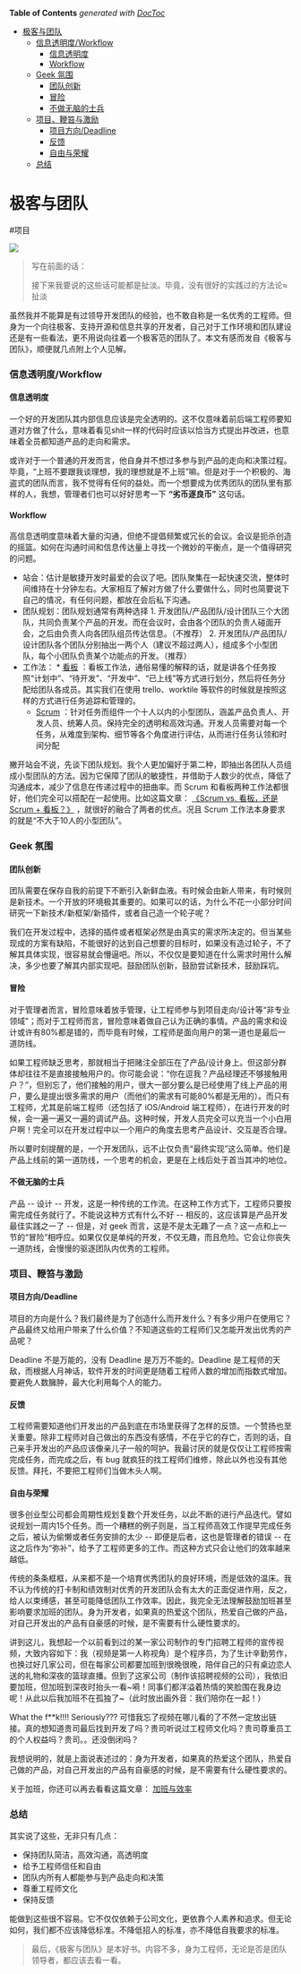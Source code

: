 <!-- START doctoc generated TOC please keep comment here to allow auto update -->
<!-- DON'T EDIT THIS SECTION, INSTEAD RE-RUN doctoc TO UPDATE -->
**Table of Contents**  *generated with [DocToc](https://github.com/thlorenz/doctoc)*

- [极客与团队](#%E6%9E%81%E5%AE%A2%E4%B8%8E%E5%9B%A2%E9%98%9F)
    - [信息透明度/Workflow](#%E4%BF%A1%E6%81%AF%E9%80%8F%E6%98%8E%E5%BA%A6workflow)
      - [信息透明度](#%E4%BF%A1%E6%81%AF%E9%80%8F%E6%98%8E%E5%BA%A6)
      - [Workflow](#workflow)
    - [Geek 氛围](#geek-%E6%B0%9B%E5%9B%B4)
      - [团队创新](#%E5%9B%A2%E9%98%9F%E5%88%9B%E6%96%B0)
      - [冒险](#%E5%86%92%E9%99%A9)
      - [不做无脑的士兵](#%E4%B8%8D%E5%81%9A%E6%97%A0%E8%84%91%E7%9A%84%E5%A3%AB%E5%85%B5)
    - [项目、鞭笞与激励](#%E9%A1%B9%E7%9B%AE%E9%9E%AD%E7%AC%9E%E4%B8%8E%E6%BF%80%E5%8A%B1)
      - [项目方向/Deadline](#%E9%A1%B9%E7%9B%AE%E6%96%B9%E5%90%91deadline)
      - [反馈](#%E5%8F%8D%E9%A6%88)
      - [自由与荣耀](#%E8%87%AA%E7%94%B1%E4%B8%8E%E8%8D%A3%E8%80%80)
    - [总结](#%E6%80%BB%E7%BB%93)

<!-- END doctoc generated TOC please keep comment here to allow auto update -->

# 极客与团队
#项目


![](%E6%9E%81%E5%AE%A2%E4%B8%8E%E5%9B%A2%E9%98%9F/s26354473.jpg)

> 写在前面的话：  
>   
> 接下来我要说的这些话可能都是扯淡。毕竟，没有很好的实践过的方法论≈扯淡  

虽然我并不能算是有过领导开发团队的经验，也不敢自称是一名优秀的工程师。但身为一个向往极客、支持开源和信息共享的开发者，自己对于工作环境和团队建设还是有一些看法，更不用说向往着一个极客范的团队了。本文有感而发自《极客与团队》，顺便就几点附上个人见解。

### 信息透明度/Workflow

#### 信息透明度

一个好的开发团队其内部信息应该是完全透明的。这不仅意味着前后端工程师要知道对方做了什么，意味着看见shit一样的代码时应该以恰当方式提出并改进，也意味着全员都知道产品的走向和需求。

或许对于一个普通的开发而言，他自身并不想过多参与到产品的走向和决策过程。毕竟，“上班不要跟我谈理想，我的理想就是不上班”嘛。但是对于一个积极的、海盗式的团队而言，我不觉得有任何的益处。而一个想要成为优秀团队的团队里有那样的人，我想，管理者们也可以好好思考一下 **“劣币逐良币”** 这句话。

#### Workflow

高信息透明度意味着大量的沟通，但绝不提倡频繁或冗长的会议。会议是扼杀创造的摇篮。如何在沟通时间和信息传达量上寻找一个微妙的平衡点，是一个值得研究的问题。

* 站会：估计是敏捷开发时最爱的会议了吧。团队聚集在一起快速交流，整体时间维持在十分钟左右。大家相互了解对方做了什么要做什么，同时也简要说下自己的情况，有任何问题，都放在会后私下沟通。
* 团队规划：团队规划通常有两种选择
		1. 开发团队/产品团队/设计团队三个大团队，共同负责某个产品的开发。而在会议时，会由各个团队的负责人碰面开会，之后由负责人向各团队组员传达信息。（不推荐）
		2. 开发团队/产品团队/设计团队各个团队分别抽出一两个人（建议不超过两人），组成多个小型团队，每个小团队负责某个功能点的开发。（推荐）
* 工作法：
		* [看板](https://zh.wikipedia.org/wiki/看板管理) ：看板工作法，通俗易懂的解释的话，就是讲各个任务按照“计划中”、“待开发”、“开发中”、“已上线”等方式进行划分，然后将任务分配给团队各成员。其实我们在使用 trello、worktile 等软件的时候就是按照这样的方式进行任务追踪和管理的。
	* [Scrum](http://blog.devtang.com/2014/09/13/scrum-introduction/) ：针对任务而组件一个十人以内的小型团队，涵盖产品负责人、开发人员、统筹人员。保持完全的透明和高效沟通。开发人员需要对每一个任务，从难度到架构、细节等各个角度进行评估，从而进行任务认领和时间分配

撇开站会不说，先谈下团队规划。我个人更加偏好于第二种，即抽出各团队人员组成小型团队的方法。因为它保障了团队的敏捷性，并借助于人数少的优点，降低了沟通成本，减少了信息在传递过程中的扭曲率。而 Scrum 和看板两种工作法都很好，他们完全可以搭配在一起使用。比如这篇文章： [《Scrum vs. 看板，还是Scrum + 看板？》](http://www.jianshu.com/p/e44b1038c9cf) ，就很好的融合了两者的优点。况且 Scrum 工作法本身要求的就是“不大于10人的小型团队”。

### Geek 氛围

#### 团队创新

团队需要在保存自我的前提下不断引入新鲜血液。有时候会由新人带来，有时候则是新技术。一个开放的环境极其重要的。如果可以的话，为什么不花一小部分时间研究一下新技术/新框架/新插件，或者自己造一个轮子呢？

我们在开发过程中，选择的插件或者框架必然是由真实的需求所决定的。但当某些现成的方案有缺陷，不能很好的达到自己想要的目标时，如果没有造过轮子，不了解其具体实现，很容易就会懵逼吧。所以，不仅仅是要知道在什么需求时用什么解决，多少也要了解其内部实现吧。鼓励团队创新，鼓励尝试新技术，鼓励踩坑。

#### 冒险

对于管理者而言，冒险意味着放手管理，让工程师参与到项目走向/设计等“非专业领域”；而对于工程师而言，冒险意味着做自己认为正确的事情。产品的需求和设计或许有80%都是错的，而毕竟有时候，工程师是面向用户的第一道也是最后一道防线。

如果工程师缺乏思考，那就相当于把赌注全部压在了产品/设计身上。但这部分群体却往往不是直接接触用户的。你可能会说：“你在逗我？产品经理还不够接触用户？”，但别忘了，他们接触的用户，很大一部分要么是已经使用了线上产品的用户，要么是提出很多需求的用户（而他们的需求有可能80%都是无用的）。而只有工程师，尤其是前端工程师（还包括了 iOS/Android 端工程师），在进行开发的时候，会一遍一遍又一遍的调试产品。这种时候，开发人员完全可以充当一个小白用户啊！完全可以在开发过程中以一个用户的角度去思考产品设计、交互是否合理。

所以要时刻提醒的是，一个开发团队，远不止仅负责“最终实现”这么简单。他们是产品上线前的第一道防线，一个思考的机会，更是在上线后处于首当其冲的地位。

#### 不做无脑的士兵

产品 -- 设计 -- 开发，这是一种传统的工作流。在这种工作方式下，工程师只要按需完成任务就行了。不能说这种方式有什么不好 -- 相反的，这应该算是产品开发最佳实践之一了 -- 但是，对 geek 而言，这是不是太无趣了一点？这一点和上一节的“冒险”相呼应。如果仅仅是单纯的开发，不仅无趣，而且危险。它会让你丧失一道防线，会慢慢的驱逐团队内优秀的工程师。

### 项目、鞭笞与激励

#### 项目方向/Deadline

项目的方向是什么？我们最终是为了创造什么而开发什么？有多少用户在使用它？产品最终又给用户带来了什么价值？不知道这些的工程师们又怎能开发出优秀的产品呢？

Deadline 不是万能的，没有 Deadline 是万万不能的。Deadline 是工程师的天敌，而根据人月神话，软件开发的时间更是随着工程师人数的增加而指数式增加。要避免人数臃肿，最大化利用每个人的能力。

#### 反馈

工程师需要知道他们开发出的产品到底在市场里获得了怎样的反馈。一个赞扬也至关重要。除非工程师对自己做出的东西没有感情，不在乎它的存亡，否则的话，自己亲手开发出的产品应该像亲儿子一般的呵护。我最讨厌的就是仅仅让工程师按需完成任务，而完成之后，有 bug 就疯狂的找工程师们维修，除此以外也没有其他反馈。拜托，不要把工程师们当做木头人啊。

#### 自由与荣耀

很多创业型公司都会周期性规划复数个开发任务，以此不断的进行产品迭代。譬如说规划一周内15个任务。而一个糟糕的例子则是，当工程师高效工作提早完成任务之后，被认为偷懒或者任务安排的太少 -- 即便是后者，这也是管理者的错误 -- 在这之后作为“弥补”，给予了工程师更多的工作。而这种方式只会让他们的效率越来越低。

传统的条条框框，从来都不是一个培育优秀团队的良好环境，而是低效的温床。我不认为传统的打卡制和绩效制对优秀的开发团队会有太大的正面促进作用，反之，给人以束缚感，甚至可能降低团队工作效率。因此，我完全无法理解鼓励加班甚至影响要求加班的团队。身为开发者，如果真的热爱这个团队，热爱自己做的产品，对自己开发出的产品有自豪感的时候，是不需要有什么硬性要求的。

讲到这儿，我想起一个以前看到过的某一家公司制作的专门招聘工程师的宣传视频，大致内容如下：我（视频是第一人称视角）是个程序员，为了生计辛勤劳作，也换过好几家公司，但在每家公司都要加班到很晚很晚，陪伴自己的只有桌边恋人送的礼物和深夜的篮球直播。但到了这家公司（制作该招聘视频的公司），我依旧要加班，但加班到深夜时抬头一看~嗬！同事们都洋溢着热情的笑脸围在我身边呢！从此以后我加班不在孤独了~（此时放出画外音：我们陪你在一起！）

What the f**k!!!! Seriously??? 可惜我忘了视频在哪儿看的了不然一定放出链接。真的想知道贵司最后找到开发了吗？贵司听说过工程师文化吗？贵司尊重员工的个人权益吗？贵司。。还没倒闭吗？

我想说明的，就是上面说表述过的：身为开发者，如果真的热爱这个团队，热爱自己做的产品，对自己开发出的产品有自豪感的时候，是不需要有什么硬性要求的。

关于加班，你还可以再去看看这篇文章： [加班与效率](http://coolshell.cn/articles/10217.html)

### 总结

其实说了这些，无非只有几点：

* 保持团队简洁，高效沟通，高透明度
* 给予工程师信任和自由
* 团队内所有人都能参与到产品走向和决策
* 尊重工程师文化
* 保持反馈

能做到这些很不容易。它不仅仅依赖于公司文化，更依靠个人素养和追求。但无论如何，我们都不应该降低标准。不降低招人的标准，亦不降低自我要求的标准。

> 最后，《极客与团队》是本好书。内容不多，身为工程师，无论是否是团队领导者，都应该去看一看。  